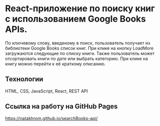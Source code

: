 # React-приложение по поиску книг c использованием Google Books APIs.  

По ключевому слову, введеному в поиск, пользователь получает из библиотеки Google Books список книг. При клике на кнопку LoadMore загружаются следующие по списку книги. Также пользователь может отсортировать книги по дате или выбрать категорию. При клике на книгу можно перейти к её краткому описанию.

## Технологии

HTML, CSS, JavaScript, React, REST API

## Ссылка на работу на GitHub Pages
https://natakhrom.github.io/searchBooks-api/